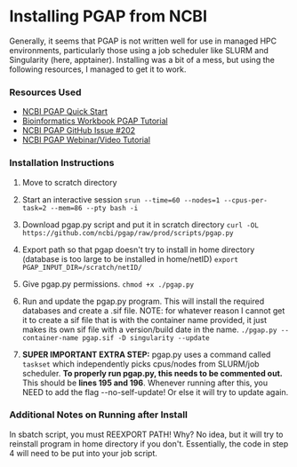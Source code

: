 # Installing PGAP from NCBI
Generally, it seems that PGAP is not written well for use in managed HPC environments, particularly those using a job scheduler like SLURM and Singularity (here, apptainer). Installing was a bit of a mess, but using the following resources, I managed to get it to work.


### Resources Used
- [NCBI PGAP Quick Start](https://github.com/ncbi/pgap/wiki/Quick-Start)
- [Bioinformatics Workbook PGAP Tutorial](https://bioinformaticsworkbook.org/dataAnalysis/GenomeAnnotation/PGAP_tutorial.html)
- [NCBI PGAP GitHub Issue #202](https://github.com/ncbi/pgap/issues/202)
- [NCBI PGAP Webinar/Video Tutorial](https://www.youtube.com/watch?v=pNn_-_46lpI)


### Installation Instructions
1. Move to scratch directory
   
2. Start an interactive session
`srun --time=60 --nodes=1 --cpus-per-task=2 --mem=86 --pty bash -i`

3. Download pgap.py script and put it in scratch directory
	`curl -OL https://github.com/ncbi/pgap/raw/prod/scripts/pgap.py`

4. Export path so that pgap doesn't try to install in home directory (database is too large to be installed in home/netID)
`export PGAP_INPUT_DIR=/scratch/netID/`

5. Give pgap.py permissions.
`chmod +x ./pgap.py`

6. Run and update the pgap.py program. This will install the required databases and create a .sif file. NOTE: for whatever reason I cannot get it to create a sif file that is with the container name provided, it just makes its own sif file with a version/build date in the name.
`./pgap.py --container-name pgap.sif -D singularity --update`

7. **SUPER IMPORTANT EXTRA STEP:** pgap.py uses a command called `taskset` which independently picks cpus/nodes from SLURM/job scheduler. **To properly run pgap.py, this needs to be commented out.** This should be **lines 195 and 196**. Whenever running after this, you NEED to add the flag --no-self-update! Or else it will try to update again.


### Additional Notes on Running after Install

In sbatch script, you must REEXPORT PATH! Why? No idea, but it will try to reinstall program in home directory if you don't. Essentially, the code in step 4 will need to be put into your job script.
